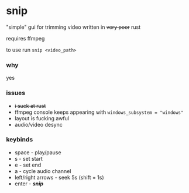 # snip

"simple" gui for trimming video written in ~~very poor~~ rust

requires ffmpeg

to use run `snip <video_path>`

### why

yes

### issues

* ~~i suck at rust~~
* ffmpeg console keeps appearing with `windows_subsystem = "windows"`
* layout is fucking awful
* audio/video desync

### keybinds

* space - play/pause
* s - set start
* e - set end
* a - cycle audio channel
* left/right arrows - seek 5s (shift = 1s)
* enter - ***snip***